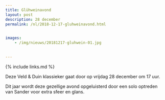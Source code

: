 ```yaml
---
title: Glühweinavond
layout: post
description: 28 december
permalink: /nl/2018-12-17-gluhweinavond.html

    
images: 
    - /img/nieuws/20181217-gluhwein-01.jpg
    
    
---
```


{% include links.md %}

Deze Veld & Duin klassieker gaat door op vrijdag 28 december om 17 uur.

Dit jaar wordt deze gezellige avond opgeluisterd door een solo optreden van Sander voor extra sfeer en glans.

